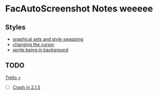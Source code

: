 # FacAutoScreenshot Notes weeeee

## Styles
* [graphical sets and style swapping](graphSets.md)
* [changing the cursor](changingCursor.md)
* [sprite being in background](backgroundimage.md)

## TODO
[Trello >](https://trello.com/b/QSYl46mG/facautoscreenshot)
- [ ] [Crash in 2.1.5](issues/2.1.5-crash.md)